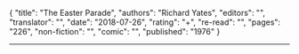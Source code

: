 {
"title": "The Easter Parade",
"authors": "Richard Yates",
"editors": "",
"translator": "",
"date": "2018-07-26",
"rating": "+",
"re-read": "",
"pages": "226",
"non-fiction": "",
"comic": "",
"published": "1976"
}

---
